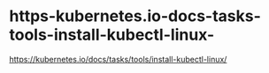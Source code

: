 # https-kubernetes.io-docs-tasks-tools-install-kubectl-linux-
https://kubernetes.io/docs/tasks/tools/install-kubectl-linux/

